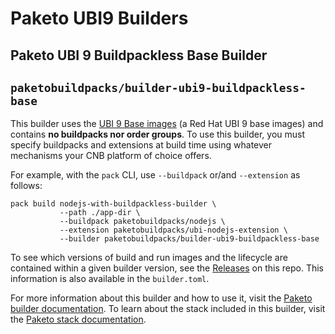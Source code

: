 # Paketo UBI9 Builders

## Paketo UBI 9 Buildpackless Base Builder

## `paketobuildpacks/builder-ubi9-buildpackless-base`

This builder uses the [UBI 9 Base images](https://github.com/paketo-buildpacks/ubi-9-base-images) (a Red Hat UBI 9 base images) and contains **no buildpacks nor order groups**.
To use this builder, you must specify buildpacks and extensions at build time using whatever mechanisms your CNB platform of choice offers.

For example, with the `pack` CLI, use `--buildpack` or/and `--extension` as follows:

```
pack build nodejs-with-buildpackless-builder \
           --path ./app-dir \
           --buildpack paketobuildpacks/nodejs \
           --extension paketobuildpacks/ubi-nodejs-extension \
           --builder paketobuildpacks/builder-ubi9-buildpackless-base
```

To see which versions of build and run images and the lifecycle are contained within a given builder version, see the [Releases](https://github.com/paketo-buildpacks/ubi-9-builder/releases) on this repo. This information is also available in the `builder.toml`.

For more information about this builder and how to use it, visit the [Paketo builder documentation](https://paketo.io/docs/builders/).
To learn about the stack included in this builder, visit the [Paketo stack documentation](https://paketo.io/docs/stacks/).
